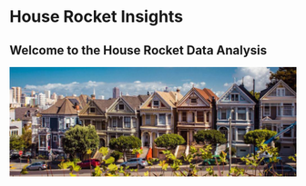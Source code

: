 # House Rocket Insights
## Welcome to the House Rocket Data Analysis
![alt text](https://github.com/lfreitas16/Insights-House-Rocket/blob/main/real_estate.jpg?raw=true)
